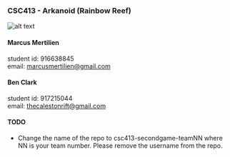### CSC413 - Arkanoid (Rainbow Reef)

![alt text](https://i.pinimg.com/originals/09/fe/e4/09fee4cd751f5cf53b7f07651cd8573a.jpg)

#### Marcus Mertilien <br />
student id: 916638845 <br />
email: marcusmertilien@gmail.com <br />

#### Ben Clark <br />
student id: 917215044<br />
email: thecalestonrift@gmail.com<br />

#### TODO
- Change the name of the repo to csc413-secondgame-teamNN where NN is your team number. Please remove the username from the repo.
